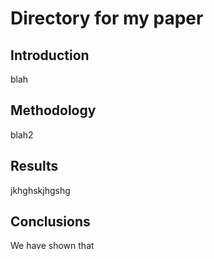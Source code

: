 # Directory for my paper

## Introduction

blah

## Methodology

blah2

## Results

jkhghskjhgshg

## Conclusions

We have shown that
